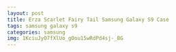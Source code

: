 ```yaml
---
layout: post
title: Erza Scarlet Fairy Tail Samsung Galaxy S9 Case
tags: samsung galaxy s9
categories: samsung
img: 1KciuJyO7fXlUo_gOou15wRdPd4sj-_BG
---
```

